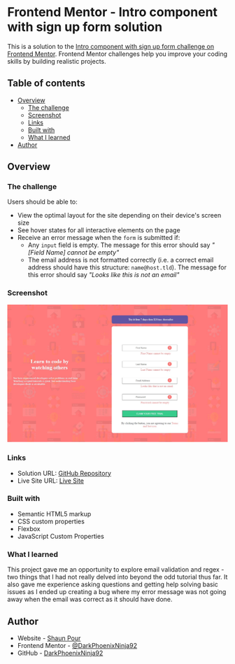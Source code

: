 # Frontend Mentor - Intro component with sign up form solution

This is a solution to the [Intro component with sign up form challenge on Frontend Mentor](https://www.frontendmentor.io/challenges/intro-component-with-signup-form-5cf91bd49edda32581d28fd1). Frontend Mentor challenges help you improve your coding skills by building realistic projects. 

## Table of contents

- [Overview](#overview)
  - [The challenge](#the-challenge)
  - [Screenshot](#screenshot)
  - [Links](#links)
  - [Built with](#built-with)
  - [What I learned](#what-i-learned)
- [Author](#author)
## Overview

### The challenge

Users should be able to:

- View the optimal layout for the site depending on their device's screen size
- See hover states for all interactive elements on the page
- Receive an error message when the `form` is submitted if:
  - Any `input` field is empty. The message for this error should say *"[Field Name] cannot be empty"*
  - The email address is not formatted correctly (i.e. a correct email address should have this structure: `name@host.tld`). The message for this error should say *"Looks like this is not an email"*

### Screenshot

![](images/screenshot/Screenshot.jpg)

### Links

- Solution URL: [GitHub Repository](https://github.com/DarkPhoenixNinja92/Intro-Comp-With-Signup-Form)
- Live Site URL: [Live Site](https://darkphoenixninja92.github.io/Intro-Comp-With-Signup-Form)

### Built with

- Semantic HTML5 markup
- CSS custom properties
- Flexbox
- JavaScript Custom Properties

### What I learned

This project gave me an opportunity to explore email validation and regex - two things that I had not really delved into beyond the odd tutorial thus far. It also gave me experience asking questions and getting help solving basic issues as I ended up creating a bug where my error message was not going away when the email was correct as it should have done.

## Author

- Website - [Shaun Pour](https://shaunpourdev.com)
- Frontend Mentor - [@DarkPhoenixNinja92](https://www.frontendmentor.io/profile/DarkPhoenixNinja92)
- GitHub - [DarkPhoenixNinja92](https://github.com/DarkPhoenixNinja92)